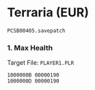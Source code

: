 #  Terraria (EUR)

`PCSB00405.savepatch`

### 1. Max Health

Target File: `PLAYER1.PLR`

```
1000000B 00000190
1000000D 00000190
```

